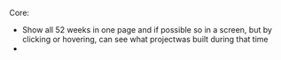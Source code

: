 Core:
 - Show all 52 weeks in one page and if possible so in a screen, but by clicking or hovering, can see what projectwas built during that time
 - 